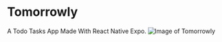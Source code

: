 # Tomorrowly
A Todo Tasks App Made With React Native Expo.
![Image of Tomorrowly](https://repository-images.githubusercontent.com/280198362/2de6c080-cada-11ea-9133-bb7ee32b9fef)
